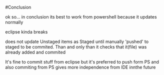 #Conclusion


ok so... in conclusion its best to work from powershell because it updates normally

eclipse kinda breaks

does not update Unstaged items as Staged until manually 'pushed' to staged to be commited. Than and only than it checks that it(file) was already added and commited

It's fine to commit stuff from eclipse but it's preferred to push form PS and also commiting from PS gives more independence from IDE innthe future